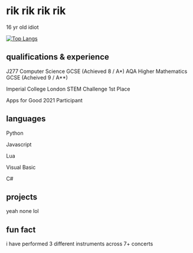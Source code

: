 # rik rik rik rik

16 yr old idiot 

[![Top Langs](https://github-readme-stats-git-masterrstaa-rickstaa.vercel.app/api/top-langs/?username=Rumodeus)](https://github.com/Rumodeus/github-readme-stats)


## qualifications & experience

J277 Computer Science GCSE (Achieved 8 / A*)
AQA Higher Mathematics GCSE (Acheived 9 / A**)

Imperial College London STEM Challenge 1st Place

Apps for Good 2021 Participant

## languages

Python

Javascript

Lua

Visual Basic

C#

## projects

yeah none lol

## fun fact

i have performed 3 different instruments across 7+ concerts


<!--
**Rumodeus/Rumodeus** is a ✨ _special_ ✨ repository because its `README.md` (this file) appears on your GitHub profile.

Here are some ideas to get you started:

- 🔭 I’m currently working on ...
- 🌱 I’m currently learning ...
- 👯 I’m looking to collaborate on ...
- 🤔 I’m looking for help with ...
- 💬 Ask me about ...
- 📫 How to reach me: ...
- 😄 Pronouns: ...
- ⚡ Fun fact: ...
-->
